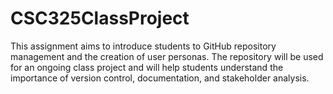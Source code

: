 # CSC325ClassProject
This assignment aims to introduce students to GitHub repository management and the creation of user personas. The repository will be used for an ongoing class project and will help students understand the importance of version control, documentation, and stakeholder analysis.
